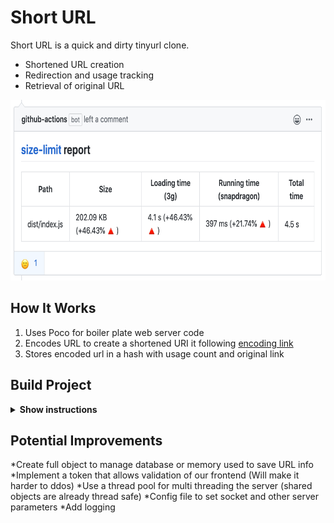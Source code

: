 # Short URL

Short URL is a quick and dirty tinyurl clone.

* Shortened URL creation
* Redirection and usage tracking
* Retrieval of original URL

<p align="center">
<img src="https://raw.githubusercontent.com/andresz1/size-limit-action/master/assets/pr.png"
  alt="Size Limit comment in pull request about bundle size changes"
  width="686" height="289">
</p>

## How It Works

1. Uses Poco for boiler plate web server code
2. Encodes URL to create a shortened URI it following [encoding link]
3. Stores encoded url in a hash with usage count and original link

[encoding link]: https://stackoverflow.com/a/742047

## Build Project

<details><summary><b>Show instructions</b></summary>

1. Clone project:

    ```sh
    $ git clone https://github.com/TrevinoWes/short-url.git
    ```
2. Clone submodules

    ```sh
    $ git submodule update --init --recursive

    ```

3. Create build directory

    ```sh
    $ mkdir build && cd build
    ```

4. Using CMake to create Makefile

    ```sh
    $ cmake ..
    ```

5. Call Make to create Binary

    ```sh
    $ make
    ```

</details>

## Potential Improvements

*Create full object to manage database or memory used to save URL info
*Implement a token that allows validation of our frontend (Will make it harder to ddos)
*Use a thread pool for multi threading the server (shared objects are already thread safe)
*Config file to set socket and other server parameters
*Add logging
